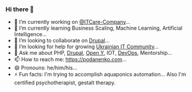 ### Hi there 👋

<!--
**podarok/podarok** is a ✨ _special_ ✨ repository because its `README.md` (this file) appears on your GitHub profile.

Here are some ideas to get you started:
-->
- 🔭 I’m currently working on [@ITCare-Company](https://github.com/ITCare-Company)...
- 🌱 I’m currently learning Business Scaling, Machine Learning, Artificial Intelligence...
- 👯 I’m looking to collaborate on [Drupal](https://dgo.to/@podarok)...
- 🤔 I’m looking for help for growing [Ukrainian IT Community](https://community.itcare.company)...
- 💬 Ask me about PHP, [Drupal](https://dgo.to/@podarok), [Open Y](https://openy.org), IOT, [DevOps](http://cibox.tools), Mentorship...
- 📫 How to reach me: https://podanenko.com...
- 😄 Pronouns: he/him/his...
- ⚡ Fun facts: I'm trying to accomplish aquaponics automation... Also I'm certified psychotherapist, gestalt therapy.
